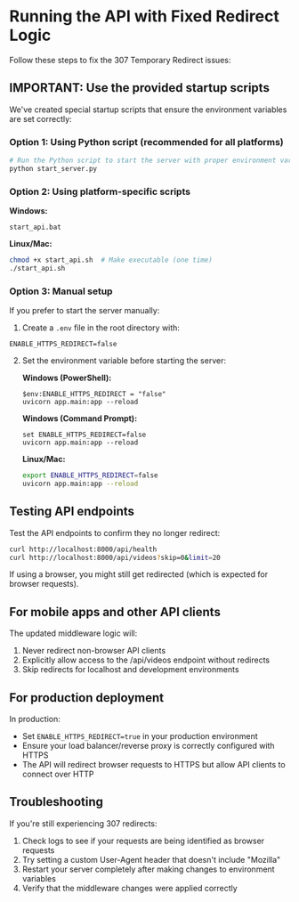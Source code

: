 # Running the API with Fixed Redirect Logic

Follow these steps to fix the 307 Temporary Redirect issues:

## IMPORTANT: Use the provided startup scripts

We've created special startup scripts that ensure the environment variables are set correctly:

### Option 1: Using Python script (recommended for all platforms)

```bash
# Run the Python script to start the server with proper environment variables
python start_server.py
```

### Option 2: Using platform-specific scripts

**Windows:**
```
start_api.bat
```

**Linux/Mac:**
```bash
chmod +x start_api.sh  # Make executable (one time)
./start_api.sh
```

### Option 3: Manual setup

If you prefer to start the server manually:

1. Create a `.env` file in the root directory with:
```
ENABLE_HTTPS_REDIRECT=false
```

2. Set the environment variable before starting the server:
   
   **Windows (PowerShell):**
   ```
   $env:ENABLE_HTTPS_REDIRECT = "false"
   uvicorn app.main:app --reload
   ```
   
   **Windows (Command Prompt):**
   ```
   set ENABLE_HTTPS_REDIRECT=false
   uvicorn app.main:app --reload
   ```
   
   **Linux/Mac:**
   ```bash
   export ENABLE_HTTPS_REDIRECT=false
   uvicorn app.main:app --reload
   ```

## Testing API endpoints

Test the API endpoints to confirm they no longer redirect:

```bash
curl http://localhost:8000/api/health
curl http://localhost:8000/api/videos?skip=0&limit=20
```

If using a browser, you might still get redirected (which is expected for browser requests).

## For mobile apps and other API clients

The updated middleware logic will:
1. Never redirect non-browser API clients
2. Explicitly allow access to the /api/videos endpoint without redirects
3. Skip redirects for localhost and development environments

## For production deployment

In production:
- Set `ENABLE_HTTPS_REDIRECT=true` in your production environment
- Ensure your load balancer/reverse proxy is correctly configured with HTTPS
- The API will redirect browser requests to HTTPS but allow API clients to connect over HTTP

## Troubleshooting

If you're still experiencing 307 redirects:

1. Check logs to see if your requests are being identified as browser requests
2. Try setting a custom User-Agent header that doesn't include "Mozilla"
3. Restart your server completely after making changes to environment variables
4. Verify that the middleware changes were applied correctly 